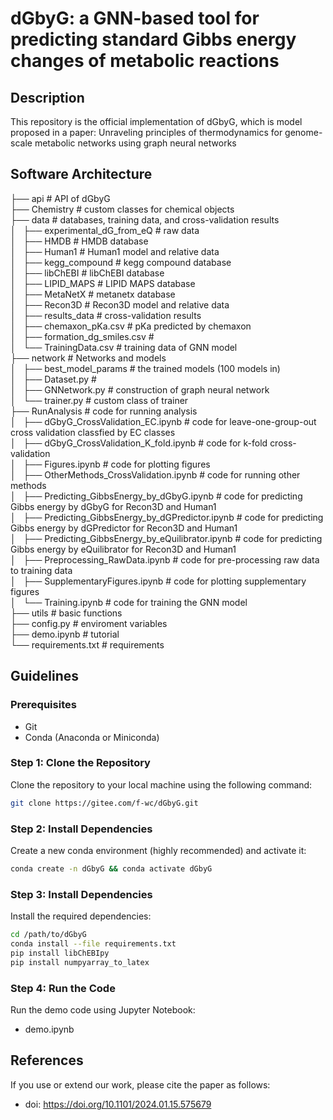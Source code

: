 # dGbyG: a GNN-based tool for predicting standard Gibbs energy changes of metabolic reactions

## Description
This repository is the official implementation of dGbyG, which is model proposed in a paper: Unraveling principles of thermodynamics for genome-scale metabolic networks using graph neural networks

## Software Architecture
├── api                                 # API of dGbyG  
├── Chemistry                           # custom classes for chemical objects  
├── data                                # databases, training data, and cross-validation results  
│   ├── experimental_dG_from_eQ         # raw data  
│   ├── HMDB                            # HMDB database  
│   ├── Human1                          # Human1 model and relative data  
│   ├── kegg_compound                   # kegg compound database  
│   ├── libChEBI                        # libChEBI database  
│   ├── LIPID_MAPS                      # LIPID MAPS database  
│   ├── MetaNetX                        # metanetx database  
│   ├── Recon3D                         # Recon3D model and relative data  
│   ├── results_data                    # cross-validation results  
│   ├── chemaxon_pKa.csv                # pKa predicted by chemaxon  
│   ├── formation_dg_smiles.csv         #   
│   └── TrainingData.csv                # training data of GNN model  
├── network                             # Networks and models  
│   ├── best_model_params               # the trained models (100 models in)  
│   ├── Dataset.py                      #   
│   ├── GNNetwork.py                    # construction of graph neural network  
│   └── trainer.py                      # custom class of trainer  
├── RunAnalysis                         # code for running analysis  
│   ├── dGbyG_CrossValidation_EC.ipynb                  # code for leave-one-group-out cross validation classfied by EC classes  
│   ├── dGbyG_CrossValidation_K_fold.ipynb              # code for k-fold cross-validation  
│   ├── Figures.ipynb                                   # code for plotting figures  
│   ├── OtherMethods_CrossValidation.ipynb              # code for running other methods  
│   ├── Predicting_GibbsEnergy_by_dGbyG.ipynb           # code for predicting Gibbs energy by dGbyG for Recon3D and Human1  
│   ├── Predicting_GibbsEnergy_by_dGPredictor.ipynb     # code for predicting Gibbs energy by dGPredictor for Recon3D and Human1  
│   ├── Predicting_GibbsEnergy_by_eQuilibrator.ipynb    # code for predicting Gibbs energy by eQuilibrator for Recon3D and Human1  
│   ├── Preprocessing_RawData.ipynb                     # code for pre-processing raw data to training data  
│   ├── SupplementaryFigures.ipynb                      # code for plotting supplementary figures  
│   └── Training.ipynb                                  # code for training the GNN model  
├── utils                               # basic functions  
├── config.py                           # enviroment variables  
├── demo.ipynb                          # tutorial  
└── requirements.txt                    # requirements  



## Guidelines

### Prerequisites

- Git
- Conda (Anaconda or Miniconda)

### Step 1: Clone the Repository

Clone the repository to your local machine using the following command:

```bash
git clone https://gitee.com/f-wc/dGbyG.git
```

### Step 2: Install Dependencies

Create a new conda environment (highly recommended) and activate it:

```bash
conda create -n dGbyG && conda activate dGbyG
```


### Step 3: Install Dependencies

Install the required dependencies:

```bash
cd /path/to/dGbyG
conda install --file requirements.txt
pip install libChEBIpy
pip install numpyarray_to_latex
```

### Step 4: Run the Code

Run the demo code using Jupyter Notebook:
- demo.ipynb

## References

If you use or extend our work, please cite the paper as follows:
- doi: https://doi.org/10.1101/2024.01.15.575679
